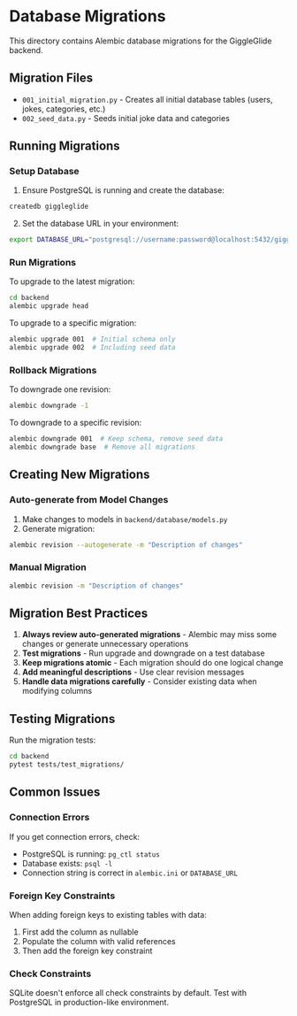 # Database Migrations

This directory contains Alembic database migrations for the GiggleGlide backend.

## Migration Files

- `001_initial_migration.py` - Creates all initial database tables (users, jokes, categories, etc.)
- `002_seed_data.py` - Seeds initial joke data and categories

## Running Migrations

### Setup Database

1. Ensure PostgreSQL is running and create the database:
```bash
createdb giggleglide
```

2. Set the database URL in your environment:
```bash
export DATABASE_URL="postgresql://username:password@localhost:5432/giggleglide"
```

### Run Migrations

To upgrade to the latest migration:
```bash
cd backend
alembic upgrade head
```

To upgrade to a specific migration:
```bash
alembic upgrade 001  # Initial schema only
alembic upgrade 002  # Including seed data
```

### Rollback Migrations

To downgrade one revision:
```bash
alembic downgrade -1
```

To downgrade to a specific revision:
```bash
alembic downgrade 001  # Keep schema, remove seed data
alembic downgrade base  # Remove all migrations
```

## Creating New Migrations

### Auto-generate from Model Changes

1. Make changes to models in `backend/database/models.py`
2. Generate migration:
```bash
alembic revision --autogenerate -m "Description of changes"
```

### Manual Migration

```bash
alembic revision -m "Description of changes"
```

## Migration Best Practices

1. **Always review auto-generated migrations** - Alembic may miss some changes or generate unnecessary operations
2. **Test migrations** - Run upgrade and downgrade on a test database
3. **Keep migrations atomic** - Each migration should do one logical change
4. **Add meaningful descriptions** - Use clear revision messages
5. **Handle data migrations carefully** - Consider existing data when modifying columns

## Testing Migrations

Run the migration tests:
```bash
cd backend
pytest tests/test_migrations/
```

## Common Issues

### Connection Errors

If you get connection errors, check:
- PostgreSQL is running: `pg_ctl status`
- Database exists: `psql -l`
- Connection string is correct in `alembic.ini` or `DATABASE_URL`

### Foreign Key Constraints

When adding foreign keys to existing tables with data:
1. First add the column as nullable
2. Populate the column with valid references
3. Then add the foreign key constraint

### Check Constraints

SQLite doesn't enforce all check constraints by default. Test with PostgreSQL in production-like environment.
